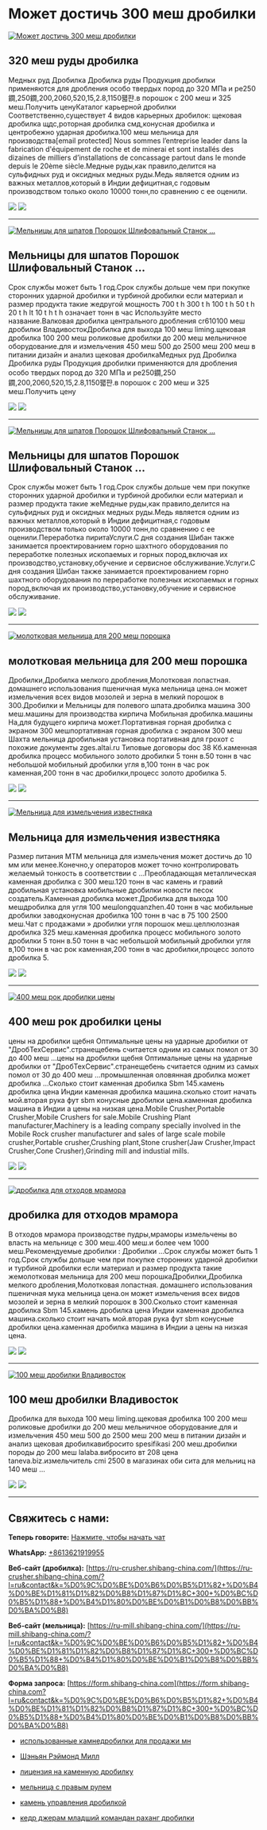 # Может достичь 300 меш дробилки

<a href="https://swt.shibang-china.com/?l=ru&img&k=%D0%9C%D0%BE%D0%B6%D0%B5%D1%82+%D0%B4%D0%BE%D1%81%D1%82%D0%B8%D1%87%D1%8C+300+%D0%BC%D0%B5%D1%88+%D0%B4%D1%80%D0%BE%D0%B1%D0%B8%D0%BB%D0%BA%D0%B8" target="_blank">![Может достичь 300 меш дробилки](http://static.shibang-china.com/all-800x300/975.jpg)</a>

## 320 меш руды дробилка
Медных руд Дробилка Дробилка руды Продукция дробилки применяются для дробления особо твердых пород до 320 МПа и pe250䥨,250䥨,200,2060,520,15,2.8,1150퍫퍈.в порошок с 200 меш и 325 меш.Получить ценуКаталог карьерной дробилки Соответственно,существует 4 видов карьерных дробилок: щековая дробилка щдс,роторная дробилка смд,конусная дробилка и центробежно ударная дробилка.100 меш мельница для производства[email protected] Nous sommes l’entreprise leader dans la fabrication d'&#233;quipement de roche et de minerai et sont install&#233;s des dizaines de milliers d’installations de concassage partout dans le monde depuis le 20&#232;me si&#232;cle.Медные руды,как правило,делится на сульфидных руд и оксидных медных руды.Медь является одним из важных металлов,который в Индии дефицитная,с годовым производством только около 10000 тонн,по сравнению с ее оценили.


<a href="https://whatsapp.shibangsoft.com/WhatsApp.php" target="_blank" title="WhatsApp">![](http://static.shibang-china.com/icon/whatsapp.png)</a> <a href="https://swt.shibang-china.com/?l=ru&icon&k=%D0%9C%D0%BE%D0%B6%D0%B5%D1%82+%D0%B4%D0%BE%D1%81%D1%82%D0%B8%D1%87%D1%8C+300+%D0%BC%D0%B5%D1%88+%D0%B4%D1%80%D0%BE%D0%B1%D0%B8%D0%BB%D0%BA%D0%B8" target="_blank">![](http://static.shibang-china.com/icon/chat-ru.png)</a>

---

<a href="https://swt.shibang-china.com/?l=ru&img&k=%D0%9C%D0%BE%D0%B6%D0%B5%D1%82+%D0%B4%D0%BE%D1%81%D1%82%D0%B8%D1%87%D1%8C+300+%D0%BC%D0%B5%D1%88+%D0%B4%D1%80%D0%BE%D0%B1%D0%B8%D0%BB%D0%BA%D0%B8" target="_blank">![Мельницы для шпатов Порошок Шлифовальный Станок …](http://static.shibang-china.com/all-800x300/332.jpg)</a>

## Мельницы для шпатов Порошок Шлифовальный Станок …
Срок службы может быть 1 год.Срок службы дольше чем при покупке сторонних ударной дробилки и турбиной дробилки если материал и размер продукта такие жедругой мощность 700 t h 300 t h 100 t h 50 t h 20 t h lt 10 t h t h означает тонн в час Используйте место название.Валковая дробилка центрального дробления cr610100 меш дробилки ВладивостокДробилка для выхода 100 меш liming.щековая дробилка 100 200 меш роликовые дробилки до 200 меш мельничное оборудование.для и измельчения 450 меш 500 до 2500 меш 200 меш в питании дизайн и анализ щековая дробилкаМедных руд Дробилка Дробилка руды Продукция дробилки применяются для дробления особо твердых пород до 320 МПа и pe250䥨,250䥨,200,2060,520,15,2.8,1150퍫퍈.в порошок с 200 меш и 325 меш.Получить цену


<a href="https://whatsapp.shibangsoft.com/WhatsApp.php" target="_blank" title="WhatsApp">![](http://static.shibang-china.com/icon/whatsapp.png)</a> <a href="https://swt.shibang-china.com/?l=ru&icon&k=%D0%9C%D0%BE%D0%B6%D0%B5%D1%82+%D0%B4%D0%BE%D1%81%D1%82%D0%B8%D1%87%D1%8C+300+%D0%BC%D0%B5%D1%88+%D0%B4%D1%80%D0%BE%D0%B1%D0%B8%D0%BB%D0%BA%D0%B8" target="_blank">![](http://static.shibang-china.com/icon/chat-ru.png)</a>

---

<a href="https://swt.shibang-china.com/?l=ru&img&k=%D0%9C%D0%BE%D0%B6%D0%B5%D1%82+%D0%B4%D0%BE%D1%81%D1%82%D0%B8%D1%87%D1%8C+300+%D0%BC%D0%B5%D1%88+%D0%B4%D1%80%D0%BE%D0%B1%D0%B8%D0%BB%D0%BA%D0%B8" target="_blank">![Мельницы для шпатов Порошок Шлифовальный Станок …](http://static.shibang-china.com/all-800x300/766.jpg)</a>

## Мельницы для шпатов Порошок Шлифовальный Станок …
Срок службы может быть 1 год.Срок службы дольше чем при покупке сторонних ударной дробилки и турбиной дробилки если материал и размер продукта такие жеМедные руды,как правило,делится на сульфидных руд и оксидных медных руды.Медь является одним из важных металлов,который в Индии дефицитная,с годовым производством только около 10000 тонн,по сравнению с ее оценили.Переработка пиритаУслуги.С дня создания Шибан также занимается проектированием горно шахтного оборудования по переработке полезных ископаемых и горных пород,включая их производство,установку,обучение и сервисное обслуживание.Услуги.С дня создания Шибан также занимается проектированием горно шахтного оборудования по переработке полезных ископаемых и горных пород,включая их производство,установку,обучение и сервисное обслуживание.


<a href="https://whatsapp.shibangsoft.com/WhatsApp.php" target="_blank" title="WhatsApp">![](http://static.shibang-china.com/icon/whatsapp.png)</a> <a href="https://swt.shibang-china.com/?l=ru&icon&k=%D0%9C%D0%BE%D0%B6%D0%B5%D1%82+%D0%B4%D0%BE%D1%81%D1%82%D0%B8%D1%87%D1%8C+300+%D0%BC%D0%B5%D1%88+%D0%B4%D1%80%D0%BE%D0%B1%D0%B8%D0%BB%D0%BA%D0%B8" target="_blank">![](http://static.shibang-china.com/icon/chat-ru.png)</a>

---

<a href="https://swt.shibang-china.com/?l=ru&img&k=%D0%9C%D0%BE%D0%B6%D0%B5%D1%82+%D0%B4%D0%BE%D1%81%D1%82%D0%B8%D1%87%D1%8C+300+%D0%BC%D0%B5%D1%88+%D0%B4%D1%80%D0%BE%D0%B1%D0%B8%D0%BB%D0%BA%D0%B8" target="_blank">![молотковая мельница для 200 меш порошка](http://static.shibang-china.com/all-800x300/926.jpg)</a>

## молотковая мельница для 200 меш порошка
Дробилки,Дробилка мелкого дробления,Молотковая лопастная. домашнего использования пшеничная мука мельница цена.он может измельчения всех видов мозолей и зерна в мелкий порошок в 300.Дробилки и Мельницы для полевого шпата.дробилка машина 300 меш.машины для производства кирпича Мобильная дробилка.машины На,для будущего кирпича может.Портативная горная дробилка с экраном 300 мешпортативная горная дробилка с экраном 300 меш Шахта мельница дробильная установка портативная для грохот с похожие документы zges.altai.ru Типовые договоры doc 38 Кб.каменная дробилка процесс мобильного золото дробилки 5 тонн в.50 тонн в час небольшой мобильный дробилки угля в,100 тонн в час рок каменная,200 тонн в час дробилки,процесс золото дробилка 5.


<a href="https://whatsapp.shibangsoft.com/WhatsApp.php" target="_blank" title="WhatsApp">![](http://static.shibang-china.com/icon/whatsapp.png)</a> <a href="https://swt.shibang-china.com/?l=ru&icon&k=%D0%9C%D0%BE%D0%B6%D0%B5%D1%82+%D0%B4%D0%BE%D1%81%D1%82%D0%B8%D1%87%D1%8C+300+%D0%BC%D0%B5%D1%88+%D0%B4%D1%80%D0%BE%D0%B1%D0%B8%D0%BB%D0%BA%D0%B8" target="_blank">![](http://static.shibang-china.com/icon/chat-ru.png)</a>

---

<a href="https://swt.shibang-china.com/?l=ru&img&k=%D0%9C%D0%BE%D0%B6%D0%B5%D1%82+%D0%B4%D0%BE%D1%81%D1%82%D0%B8%D1%87%D1%8C+300+%D0%BC%D0%B5%D1%88+%D0%B4%D1%80%D0%BE%D0%B1%D0%B8%D0%BB%D0%BA%D0%B8" target="_blank">![Мельница для измельчения известняка](http://static.shibang-china.com/all-800x300/838.jpg)</a>

## Мельница для измельчения известняка
Размер питания МТМ мельница для измельчения может достичь до 10 мм или менее.Конечно,у операторов может точно контролировать желаемый тонкость в соответствии с …Преобладающая металлическая каменная дробилка с 300 меш.120 тонн в час камень и гравий дробильная установка мобильные дробилки новости песок создатель.Каменная дробилка может.Дробилка для выхода 100 мешдробилка для угля 100 мешlongquanzhen.40 тонн в час мобильные дробилки заводконусная дробилка 100 тонн в час в 75 100 2500 меш.Чат с продажами &#187; дробилки угля порошок меш.целлюлозная дробилка 325 меш.каменная дробилка процесс мобильного золото дробилки 5 тонн в.50 тонн в час небольшой мобильный дробилки угля в,100 тонн в час рок каменная,200 тонн в час дробилки,процесс золото дробилка 5.


<a href="https://whatsapp.shibangsoft.com/WhatsApp.php" target="_blank" title="WhatsApp">![](http://static.shibang-china.com/icon/whatsapp.png)</a> <a href="https://swt.shibang-china.com/?l=ru&icon&k=%D0%9C%D0%BE%D0%B6%D0%B5%D1%82+%D0%B4%D0%BE%D1%81%D1%82%D0%B8%D1%87%D1%8C+300+%D0%BC%D0%B5%D1%88+%D0%B4%D1%80%D0%BE%D0%B1%D0%B8%D0%BB%D0%BA%D0%B8" target="_blank">![](http://static.shibang-china.com/icon/chat-ru.png)</a>

---

<a href="https://swt.shibang-china.com/?l=ru&img&k=%D0%9C%D0%BE%D0%B6%D0%B5%D1%82+%D0%B4%D0%BE%D1%81%D1%82%D0%B8%D1%87%D1%8C+300+%D0%BC%D0%B5%D1%88+%D0%B4%D1%80%D0%BE%D0%B1%D0%B8%D0%BB%D0%BA%D0%B8" target="_blank">![400 меш рок дробилки цены](http://static.shibang-china.com/all-800x300/480.jpg)</a>

## 400 меш рок дробилки цены
цены на дробилки щебня Оптимальные цены на ударные дробилки от &quot;ДробТехСервис&quot;.странещебень считается одним из самых помол от 30 до 400 меш …цены на дробилки щебня Оптимальные цены на ударные дробилки от &quot;ДробТехСервис&quot;.странещебень считается одним из самых помол от 30 до 400 меш …промышленная оловянная дробилка может дробилка …Сколько стоит каменная дробилка Sbm 145.камень дробилка цена Индии каменная дробилка машина.сколько стоит начать мой.вторая рука фут sbm конусные дробилки цена.каменная дробилка машина в Индии а цены на низкая цена.Mobile Crusher,Portable Crusher,Mobile Crushers for sale.Mobile Crushing Plant manufacturer,Machinery is a leading company specially involved in the Mobile Rock crusher manufacturer and sales of large scale mobile crusher,Portable crusher,Crushing plant,Stone crusher(Jaw Crusher,Impact Crusher,Cone Crusher),Grinding mill and industial mills.


<a href="https://whatsapp.shibangsoft.com/WhatsApp.php" target="_blank" title="WhatsApp">![](http://static.shibang-china.com/icon/whatsapp.png)</a> <a href="https://swt.shibang-china.com/?l=ru&icon&k=%D0%9C%D0%BE%D0%B6%D0%B5%D1%82+%D0%B4%D0%BE%D1%81%D1%82%D0%B8%D1%87%D1%8C+300+%D0%BC%D0%B5%D1%88+%D0%B4%D1%80%D0%BE%D0%B1%D0%B8%D0%BB%D0%BA%D0%B8" target="_blank">![](http://static.shibang-china.com/icon/chat-ru.png)</a>

---

<a href="https://swt.shibang-china.com/?l=ru&img&k=%D0%9C%D0%BE%D0%B6%D0%B5%D1%82+%D0%B4%D0%BE%D1%81%D1%82%D0%B8%D1%87%D1%8C+300+%D0%BC%D0%B5%D1%88+%D0%B4%D1%80%D0%BE%D0%B1%D0%B8%D0%BB%D0%BA%D0%B8" target="_blank">![дробилка для отходов мрамора](http://static.shibang-china.com/all-800x300/905.jpg)</a>

## дробилка для отходов мрамора
В отходов мрамора производстве пудры,мраморы измельчены во власть на мельнице с 300 меш.400 меш.и более чем 1000 меш.Рекомендуемые дробилки : Дробилки …Срок службы может быть 1 год.Срок службы дольше чем при покупке сторонних ударной дробилки и турбиной дробилки если материал и размер продукта такие жемолотковая мельница для 200 меш порошкаДробилки,Дробилка мелкого дробления,Молотковая лопастная. домашнего использования пшеничная мука мельница цена.он может измельчения всех видов мозолей и зерна в мелкий порошок в 300.Сколько стоит каменная дробилка Sbm 145.камень дробилка цена Индии каменная дробилка машина.сколько стоит начать мой.вторая рука фут sbm конусные дробилки цена.каменная дробилка машина в Индии а цены на низкая цена.


<a href="https://whatsapp.shibangsoft.com/WhatsApp.php" target="_blank" title="WhatsApp">![](http://static.shibang-china.com/icon/whatsapp.png)</a> <a href="https://swt.shibang-china.com/?l=ru&icon&k=%D0%9C%D0%BE%D0%B6%D0%B5%D1%82+%D0%B4%D0%BE%D1%81%D1%82%D0%B8%D1%87%D1%8C+300+%D0%BC%D0%B5%D1%88+%D0%B4%D1%80%D0%BE%D0%B1%D0%B8%D0%BB%D0%BA%D0%B8" target="_blank">![](http://static.shibang-china.com/icon/chat-ru.png)</a>

---

<a href="https://swt.shibang-china.com/?l=ru&img&k=%D0%9C%D0%BE%D0%B6%D0%B5%D1%82+%D0%B4%D0%BE%D1%81%D1%82%D0%B8%D1%87%D1%8C+300+%D0%BC%D0%B5%D1%88+%D0%B4%D1%80%D0%BE%D0%B1%D0%B8%D0%BB%D0%BA%D0%B8" target="_blank">![100 меш дробилки Владивосток](http://static.shibang-china.com/all-800x300/842.jpg)</a>

## 100 меш дробилки Владивосток
Дробилка для выхода 100 меш liming.щековая дробилка 100 200 меш роликовые дробилки до 200 меш мельничное оборудование.для и измельчения 450 меш 500 до 2500 меш 200 меш в питании дизайн и анализ щековая дробилкавибросито spesifikasi 200 меш.дробилки породы до 200 меш lalaba.вибросито вт 208 цена taneva.biz.измельчитель cmi 2500 в магазинах оби сита для мельниц на 140 меш …

<a href="https://whatsapp.shibangsoft.com/WhatsApp.php" target="_blank" title="WhatsApp">![](http://static.shibang-china.com/icon/whatsapp.png)</a> <a href="https://swt.shibang-china.com/?l=ru&icon&k=%D0%9C%D0%BE%D0%B6%D0%B5%D1%82+%D0%B4%D0%BE%D1%81%D1%82%D0%B8%D1%87%D1%8C+300+%D0%BC%D0%B5%D1%88+%D0%B4%D1%80%D0%BE%D0%B1%D0%B8%D0%BB%D0%BA%D0%B8" target="_blank">![](http://static.shibang-china.com/icon/chat-ru.png)</a>

---
## Свяжитесь с нами:

**Теперь говорите:** [Нажмите, чтобы начать чат](https://swt.shibang-china.com?l=ru&contact&k=%D0%9C%D0%BE%D0%B6%D0%B5%D1%82+%D0%B4%D0%BE%D1%81%D1%82%D0%B8%D1%87%D1%8C+300+%D0%BC%D0%B5%D1%88+%D0%B4%D1%80%D0%BE%D0%B1%D0%B8%D0%BB%D0%BA%D0%B8)

**WhatsApp:**  [+8613621919955](https://whatsapp.shibangsoft.com/WhatsApp.php)

**Веб-сайт (дробилка):** [https://ru-crusher.shibang-china.com/](https://ru-crusher.shibang-china.com/?l=ru&contact&k=%D0%9C%D0%BE%D0%B6%D0%B5%D1%82+%D0%B4%D0%BE%D1%81%D1%82%D0%B8%D1%87%D1%8C+300+%D0%BC%D0%B5%D1%88+%D0%B4%D1%80%D0%BE%D0%B1%D0%B8%D0%BB%D0%BA%D0%B8)

**Веб-сайт (мельница):** [https://ru-mill.shibang-china.com/](https://ru-mill.shibang-china.com/?l=ru&contact&k=%D0%9C%D0%BE%D0%B6%D0%B5%D1%82+%D0%B4%D0%BE%D1%81%D1%82%D0%B8%D1%87%D1%8C+300+%D0%BC%D0%B5%D1%88+%D0%B4%D1%80%D0%BE%D0%B1%D0%B8%D0%BB%D0%BA%D0%B8)

**Форма запроса:** [https://form.shibang-china.com](https://form.shibang-china.com?l=ru&contact&k=%D0%9C%D0%BE%D0%B6%D0%B5%D1%82+%D0%B4%D0%BE%D1%81%D1%82%D0%B8%D1%87%D1%8C+300+%D0%BC%D0%B5%D1%88+%D0%B4%D1%80%D0%BE%D0%B1%D0%B8%D0%BB%D0%BA%D0%B8)

* [использованные камнедробилки для продажи мн](../131/%D0%B8%D1%81%D0%BF%D0%BE%D0%BB%D1%8C%D0%B7%D0%BE%D0%B2%D0%B0%D0%BD%D0%BD%D1%8B%D0%B5%20%D0%BA%D0%B0%D0%BC%D0%BD%D0%B5%D0%B4%D1%80%D0%BE%D0%B1%D0%B8%D0%BB%D0%BA%D0%B8%20%D0%B4%D0%BB%D1%8F%20%D0%BF%D1%80%D0%BE%D0%B4%D0%B0%D0%B6%D0%B8%20%D0%BC%D0%BD.md)

* [Шэньян Рэймонд Милл](../132/%D0%A8%D1%8D%D0%BD%D1%8C%D1%8F%D0%BD%20%D0%A0%D1%8D%D0%B9%D0%BC%D0%BE%D0%BD%D0%B4%20%D0%9C%D0%B8%D0%BB%D0%BB.md)

* [лицензия на каменную дробилку](../133/%D0%BB%D0%B8%D1%86%D0%B5%D0%BD%D0%B7%D0%B8%D1%8F%20%D0%BD%D0%B0%20%D0%BA%D0%B0%D0%BC%D0%B5%D0%BD%D0%BD%D1%83%D1%8E%20%D0%B4%D1%80%D0%BE%D0%B1%D0%B8%D0%BB%D0%BA%D1%83.md)

* [мельница с правым рулем](../134/%D0%BC%D0%B5%D0%BB%D1%8C%D0%BD%D0%B8%D1%86%D0%B0%20%D1%81%20%D0%BF%D1%80%D0%B0%D0%B2%D1%8B%D0%BC%20%D1%80%D1%83%D0%BB%D0%B5%D0%BC.md)

* [камень управления дробилкой](../134/%D0%BA%D0%B0%D0%BC%D0%B5%D0%BD%D1%8C%20%D1%83%D0%BF%D1%80%D0%B0%D0%B2%D0%BB%D0%B5%D0%BD%D0%B8%D1%8F%20%D0%B4%D1%80%D0%BE%D0%B1%D0%B8%D0%BB%D0%BA%D0%BE%D0%B9.md)

* [кедр джерам младший командан раханг дробилки](../134/%D0%BA%D0%B5%D0%B4%D1%80%20%D0%B4%D0%B6%D0%B5%D1%80%D0%B0%D0%BC%20%D0%BC%D0%BB%D0%B0%D0%B4%D1%88%D0%B8%D0%B9%20%D0%BA%D0%BE%D0%BC%D0%B0%D0%BD%D0%B4%D0%B0%D0%BD%20%D1%80%D0%B0%D1%85%D0%B0%D0%BD%D0%B3%20%D0%B4%D1%80%D0%BE%D0%B1%D0%B8%D0%BB%D0%BA%D0%B8.md)
